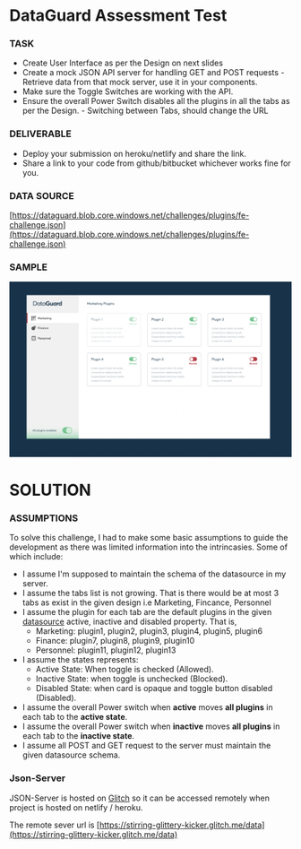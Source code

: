 # DataGuard Assessment Test

### TASK 
- Create User Interface as per the Design on next slides 
- Create a mock JSON API server for handling GET and POST requests - Retrieve data from that mock server, use it in your components.  
- Make sure the Toggle Switches are working with the API. 
- Ensure the overall Power Switch disables all the plugins in all the tabs as per the Design. - Switching between Tabs, should change the URL

### DELIVERABLE 
- Deploy your submission on heroku/netlify and share the link. 
- Share a link to your code from github/bitbucket whichever works fine for you.

### DATA SOURCE 
[https://dataguard.blob.core.windows.net/challenges/plugins/fe-challenge.json](https://dataguard.blob.core.windows.net/challenges/plugins/fe-challenge.json)


### SAMPLE
![Sample](./src/assets/images/sample.png)

# SOLUTION

### ASSUMPTIONS
To solve this challenge, I had to make some basic assumptions to guide the development as there was limited information into the intrincasies. Some of which include: 

- I assume I'm supposed to maintain the schema of the datasource in my server. 
- I assume the tabs list is not growing. That is there would be at most 3 tabs as exist in the given design i.e Marketing, Fincance, Personnel
- I assume the plugin for each tab are the default plugins in the given [datasource](https://dataguard.blob.core.windows.net/challenges/plugins/fe-challenge.json) active, inactive and disabled property. That is,
  - Marketing: plugin1, plugin2, plugin3, plugin4, plugin5, plugin6
  - Finance: plugin7, plugin8, plugin9, plugin10
  - Personnel: plugin11, plugin12, plugin13
- I assume the states represents:
  - Active State: When toggle is checked (Allowed).
  - Inactive State: when toggle is unchecked (Blocked).
  - Disabled State: when card is opaque and toggle button disabled (Disabled).
- I assume the overall Power switch when **active** moves **all plugins** in each tab to the **active state**.
- I assume the overall Power switch when **inactive** moves **all plugins** in each tab to the **inactive state**.
- I assume all POST and GET request to the server must maintain the given datasource schema.

### Json-Server
JSON-Server is hosted on [Glitch](https://glitch.com/edit/#!/stirring-glittery-kicker?path=README.md%3A1%3A0) so it can be accessed remotely when project is hosted on netlify / heroku.

The remote sever url is [https://stirring-glittery-kicker.glitch.me/data](https://stirring-glittery-kicker.glitch.me/data)